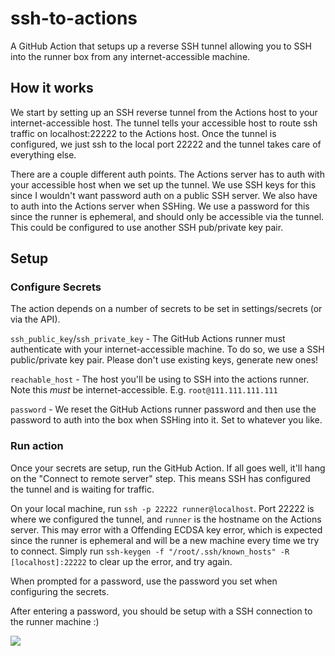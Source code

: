# ssh-to-actions
A GitHub Action that setups up a reverse SSH tunnel allowing you to SSH into the runner box from any internet-accessible machine.

## How it works

We start by setting up an SSH reverse tunnel from the Actions host to your internet-accessible host. The tunnel tells your accessible host to route ssh traffic on localhost:22222 to the Actions host. Once the tunnel is configured, we just ssh to the local port 22222 and the tunnel takes care of everything else.

There are a couple different auth points. The Actions server has to auth with your accessible host when we set up the tunnel. We use SSH keys for this since I wouldn't want password auth on a public SSH server. We also have to auth into the Actions server when SSHing. We use a password for this since the runner is ephemeral, and should only be accessible via the tunnel. This could be configured to use another SSH pub/private key pair.

## Setup

### Configure Secrets

The action depends on a number of secrets to be set in settings/secrets (or via the API).

`ssh_public_key`/`ssh_private_key` - The GitHub Actions runner must authenticate with your internet-accessible machine. To do so, we use a SSH public/private key pair. Please don't use existing keys, generate new ones!

`reachable_host` - The host you'll be using to SSH into the actions runner. Note this _must_ be internet-accessible. E.g. `root@111.111.111.111`

`password` - We reset the GitHub Actions runner password and then use the password to auth into the box when SSHing into it. Set to whatever you like.

### Run action

Once your secrets are setup, run the GitHub Action. If all goes well, it'll hang on the "Connect to remote server" step. This means SSH has configured the tunnel and is waiting for traffic.

On your local machine, run `ssh -p 22222 runner@localhost`. Port 22222 is where we configured the tunnel, and `runner` is the hostname on the Actions server. This may error with a Offending ECDSA key error, which is expected since the runner is ephemeral and will be a new machine every time we try to connect. Simply run `ssh-keygen -f "/root/.ssh/known_hosts" -R [localhost]:22222` to clear up the error, and try again.

When prompted for a password, use the password you set when configuring the secrets.

After entering a password, you should be setup with a SSH connection to the runner machine :)

![](https://i.imgur.com/yGSsRgY.png)
